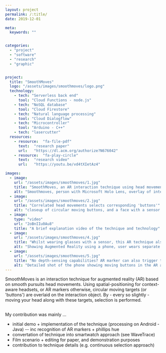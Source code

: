 ```yaml
---
layout: project
permalink: /:title/
date: 2019-12-01

meta:
  keywords: ""


categories:
  - "project"
  - "software"
  - "research"
  - "graphic"


project:
  title: "SmoothMoves"
  logo: "/assets/images/smoothmoves/logo.png"
  technology:
    - tech: "Serverless back end"
      tool: "Cloud Functions - node.js"
    - tech: "NoSQL database"
      tool: "Cloud Firestore"
    - tech: "Natural language processing"
      tool: "Cloud Dialogflow"
    - tech: "Microcontroller"
      tool: "Arduino - C++"
    - tech: "lasercutter"
  resources:
    - resource:  "fa-file-pdf"
      text:  "research paper"
      url:   "https://dl.acm.org/authorize?N676042"
    - resource:  "fa-play-circle"
      text:  "research video"
      url:   "https://youtu.be/vd4tXIetAz4"

images:
  - image:
    url: "/assets/images/smoothmoves/1.jpg"
    title: "SmoothMoves, an AR interaction technique using head movements"
    alt: "Smoothmoves, person with Microsoft Holo Lens, overlay of interface showing multiple moving buttons"
  - image:
    url: "/assets/images/smoothmoves/2.jpg"
    title: "Correlated head movements selects corresponding 'buttons'"
    alt: "closeup of circular moving buttons, and a face with a sensor tracking headmotion"
  - image:
    type: "video"
    url: "2oBnIIu0Au8"
    title: "A brief explanation video of the technique and technology"
  - image:
    url: "/assets/images/smoothmoves/4.jpg"
    title: "Whilst wearing glasses with a sensor, this AR technique also works on a phone"
    alt: "Showing Augmented Reality using a phone, user wears separate sensor-equipped glasses"
  - image:
    url: "/assets/images/smoothmoves/5.jpg"
    title: "No depth-sensing capabilities? AR marker can also trigger the menu"
    alt: "Detailed shot of the phone showing moving buttons in the AR app, an AR marker triggers the visualisation."
---
```

<p>SmoothMoves is an interaction technique for augmented reality (AR) based on smooth pursuits head movements. Using spatial-positioning for context-aware headsets, or AR markers otherwise, circular moving targets (or 'buttons') are overlaid on the interaction object. By - every so slightly - moving your head along with these targets, selection is performed.
</p>

<h2 class="h2"></h2>
<p>

My contribution was mainly ...
- initial demo + implementation of the technique (processing on Android - Java)
-- inc recognition of AR markers + phillips hue
- convertation of technique into smartwatch approach (see WaveTrace)
- Film scenario + editing for paper, and demonstration purposes
- contribution to technique details (e.g. continuous selection approach)
</p>
